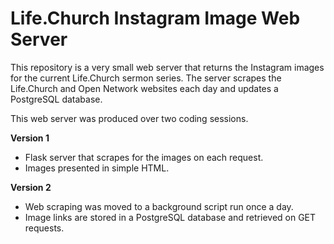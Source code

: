 # Life.Church Instagram Image Web Server
This repository is a very small web server that returns the Instagram images for the current Life.Church sermon series.
The server scrapes the Life.Church and Open Network websites each day and updates a PostgreSQL database.

This web server was produced over two coding sessions.

**Version 1**
- Flask server that scrapes for the images on each request.
- Images presented in simple HTML.

**Version 2**
- Web scraping was moved to a background script run once a day.
- Image links are stored in a PostgreSQL database and retrieved on GET requests.
